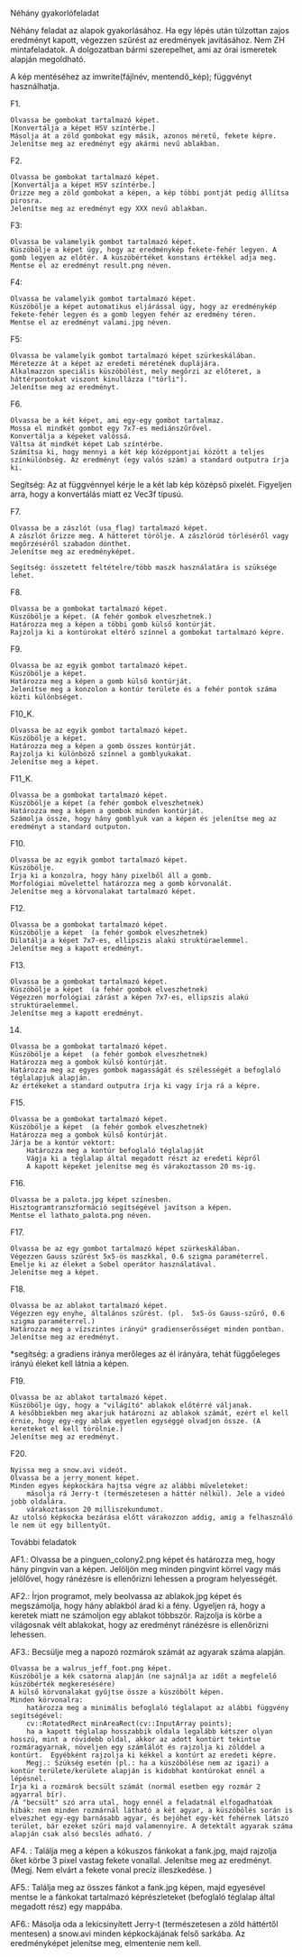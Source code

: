 Néhány gyakorlófeladat

Néhány feladat az alapok gyakorlásához. Ha egy lépés után túlzottan zajos eredményt kapott, végezzen szűrést az eredmények javításához. Nem ZH mintafeladatok. A dolgozatban bármi szerepelhet, ami az órai ismeretek alapján megoldható. 


A kép mentéséhez az imwrite(fájlnév, mentendő_kép); függvényt használhatja. 

F1.

    Olvassa be gombokat tartalmazó képet.
    [Konvertálja a képet HSV színtérbe.]  
    Másolja át a zöld gombokat egy másik, azonos méretű, fekete képre. 
    Jelenítse meg az eredményt egy akármi nevű ablakban.

F2.

    Olvassa be gombokat tartalmazó képet.
    [Konvertálja a képet HSV színtérbe.] 
    Őrizze meg a zöld gombokat a képen, a kép többi pontját pedig állítsa pirosra. 
    Jelenítse meg az eredményt egy XXX nevű ablakban.

F3:

    Olvassa be valamelyik gombot tartalmazó képet.
    Küszöbölje a képet úgy, hogy az eredménykép fekete-fehér legyen. A gomb legyen az előtér. A küszöbértéket konstans értékkel adja meg.
    Mentse el az eredményt result.png néven.

F4:

    Olvassa be valamelyik gombot tartalmazó képet.
    Küszöbölje a képet automatikus eljárással úgy, hogy az eredménykép fekete-fehér legyen és a gomb legyen fehér az eredmény téren. 
    Mentse el az eredményt valami.jpg néven.

F5:

    Olvassa be valamelyik gombot tartalmazó képet szürkeskálában.
    Méretezze át a képet az eredeti méretének duplájára. 
    Alkalmazzon speciális küszöbölést, mely megőrzi az előteret, a háttérpontokat viszont kinullázza ("törli").
    Jelenítse meg az eredményt.

F6. 

    Olvassa be a két képet, ami egy-egy gombot tartalmaz. 
    Mossa el mindkét gombot egy 7x7-es mediánszűrővel.
    Konvertálja a képeket valóssá.
    Váltsa át mindkét képet Lab színtérbe.
    Számítsa ki, hogy mennyi a két kép középpontjai között a teljes színkülönbség. Az eredményt (egy valós szám) a standard outputra írja ki.

Segítség: Az at függvénnyel kérje le a két lab kép középső pixelét. Figyeljen arra, hogy a konvertálás miatt ez Vec3f típusú. 

F7.  

    Olvassa be a zászlót (usa_flag) tartalmazó képet.
    A zászlót őrizze meg. A hátteret törölje. A zászlórúd törléséről vagy megőrzéséről szabadon dönthet. 
    Jelenítse meg az eredményképet. 

    Segítség: összetett feltételre/több maszk használatára is szüksége lehet.

F8.

    Olvassa be a gombokat tartalmazó képet.
    Küszöbölje a képet. (A fehér gombok elveszhetnek.)
    Határozza meg a képen a többi gomb külső kontúrját.
    Rajzolja ki a kontúrokat eltérő színnel a gombokat tartalmazó képre.

F9.

    Olvassa be az egyik gombot tartalmazó képet.
    Küszöbölje a képet. 
    Határozza meg a képen a gomb külső kontúrját.
    Jelenítse meg a konzolon a kontúr területe és a fehér pontok száma közti különbséget. 

F10_K.

    Olvassa be az egyik gombot tartalmazó képet.
    Küszöbölje a képet. 
    Határozza meg a képen a gomb összes kontúrját.
    Rajzolja ki különböző színnel a gomblyukakat.
    Jelenítse meg a képet.

F11_K.

    Olvassa be a gombokat tartalmazó képet.
    Küszöbölje a képet (a fehér gombok elveszhetnek)
    Határozza meg a képen a gombok minden kontúrját.
    Számolja össze, hogy hány gomblyuk van a képen és jelenítse meg az eredményt a standard outputon.

F10.

    Olvassa be az egyik gombot tartalmazó képet.
    Küszöbölje. 
    Írja ki a konzolra, hogy hány pixelből áll a gomb. 
    Morfológiai művelettel határozza meg a gomb körvonalát.
    Jelenítse meg a körvonalakat tartalmazó képet.

F12.

    Olvassa be a gombokat tartalmazó képet.
    Küszöbölje a képet  (a fehér gombok elveszhetnek)
    Dilatálja a képet 7x7-es, ellipszis alakú struktúraelemmel. 
    Jelenítse meg a kapott eredményt.

F13.

    Olvassa be a gombokat tartalmazó képet.
    Küszöbölje a képet  (a fehér gombok elveszhetnek)
    Végezzen morfológiai zárást a képen 7x7-es, ellipszis alakú struktúraelemmel. 
    Jelenítse meg a kapott eredményt.

14.

    Olvassa be a gombokat tartalmazó képet.
    Küszöbölje a képet  (a fehér gombok elveszhetnek)
    Határozza meg a gombok külső kontúrját.
    Határozza meg az egyes gombok magasságát és szélességét a befoglaló téglalapjuk alapján.
    Az értékeket a standard outputra írja ki vagy írja rá a képre. 

F15.

    Olvassa be a gombokat tartalmazó képet.
    Küszöbölje a képet  (a fehér gombok elveszhetnek)
    Határozza meg a gombok külső kontúrját.
    Járja be a kontúr vektort:
        Határozza meg a kontúr befoglaló téglalapját
        Vágja ki a téglalap által megadott részt az eredeti képről
        A kapott képeket jelenítse meg és várakoztasson 20 ms-ig.


F16.

    Olvassa be a palota.jpg képet színesben. 
    Hisztogramtranszformáció segítségével javítson a képen. 
    Mentse el lathato_palota.png néven.


F17.

    Olvassa be az egy gombot tartalmazó képet szürkeskálában. 
    Végezzen Gauss szűrést 5x5-ös maszkkal, 0.6 szigma paraméterrel. 
    Emelje ki az éleket a Sobel operátor használatával.  
    Jelenítse meg a képet. 

F18.

    Olvassa be az ablakot tartalmazó képet.
    Végezzen egy enyhe, általános szűrést. (pl.  5x5-ös Gauss-szűrő, 0.6 szigma paraméterrel.)
    Határozza meg a vízszintes irányú* gradienserősséget minden pontban.
    Jelenítse meg az eredményt.

*segítség: a gradiens iránya merőleges az él irányára, tehát függőeleges irányú éleket kell látnia a képen. 

F19.

    Olvassa be az ablakot tartalmazó képet.
    Küszöbölje úgy, hogy a "világító" ablakok előtérré váljanak. 
    A későbbiekben meg akarjuk határozni az ablakok számát, ezért el kell érnie, hogy egy-egy ablak egyetlen egységgé olvadjon össze. (A kereteket el kell törölnie.)  
    Jelenítse meg az eredményt.

F20. 

    Nyissa meg a snow.avi videót. 
    Olvassa be a jerry_monent képet. 
    Minden egyes képkockára hajtsa végre az alábbi műveleteket:
        másolja rá Jerry-t (természetesen a háttér nélkül). Jele a videó jobb oldalára. 
        várakoztasson 20 milliszekundumot. 
    Az utolsó képkocka bezárása előtt várakozzon addig, amíg a felhasználó le nem üt egy billentyűt. 
    
    
További feladatok

AF1.: Olvassa be a pinguen_colony2.png képet és határozza meg, hogy hány pingvin van a képen. Jelöljön meg minden pingvint körrel vagy más jelölővel, hogy ránézésre is ellenőrizni lehessen a program helyességét. 

AF2.: Írjon programot, mely beolvassa az ablakok.jpg képet és megszámolja, hogy hány ablakból árad ki a fény. Ügyeljen rá, hogy a keretek miatt ne számoljon egy ablakot többször. Rajzolja is körbe a világosnak vélt ablakokat, hogy az eredményt ránézésre is ellenőrizni lehessen. 

AF3.: Becsülje meg a napozó rozmárok számát az agyarak száma alapján. 

    Olvassa be a walrus_jeff_foot.png képet. 
    Küszöbölje a kék csatorna alapján (ne sajnálja az időt a megfelelő küszöbérték megkeresésére)
    A külső körvonalakat gyűjtse össze a küszöbölt képen.
    Minden körvonalra:
        határozza meg a minimális befoglaló téglalapot az alábbi függvény segítségével:
        cv::RotatedRect minAreaRect(cv::InputArray points);
        ha a kapott téglalap hosszabbik oldala legalább kétszer olyan hosszú, mint a rövidebb oldal, akkor az adott kontúrt tekintse rozmáragyarnak, növeljen egy számlálót és rajzolja ki zölddel a kontúrt.  Egyébként rajzolja ki kékkel a kontúrt az eredeti képre. 
        Megj.: Szükség esetén (pl.: ha a küszöbölése nem az igazi) a kontúr területe/kerülete alapján is kidobhat kontúrokat ennél a lépésnél. 
    Írja ki a rozmárok becsült számát (normál esetben egy rozmár 2 agyarral bír).
    /A "becsült" szó arra utal, hogy ennél a feladatnál elfogadhatóak hibák: nem minden rozmárnál látható a két agyar, a küszöbölés során is elveszhet egy-egy barnásabb agyar, és bejöhet egy-két fehérnek látszó terület, bár ezeket szűri majd valamennyire. A detektált agyarak száma alapján csak alsó becslés adható. /

AF4. : Találja meg a képen a kókuszos fánkokat a fank.jpg, majd rajzolja őket körbe 3 pixel vastag fekete vonallal. Jelenítse meg az eredményt. (Megj. Nem elvárt a fekete vonal precíz illeszkedése. )

AF5.: Találja meg az összes fánkot a fank.jpg képen, majd egyesével mentse le a fánkokat tartalmazó képrészleteket (befoglaló téglalap által megadott rész) egy mappába. 

AF6.: Másolja oda a lekicsinyített Jerry-t (természetesen a zöld háttértől mentesen) a snow.avi minden képkockájának felső sarkába. Az eredményképet jelenítse meg, elmentenie nem kell. 
